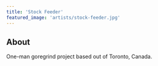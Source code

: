 ```yaml
---
title: 'Stock Feeder'
featured_image: 'artists/stock-feeder.jpg'
---
```


## About

One-man goregrind project based out of Toronto, Canada.
